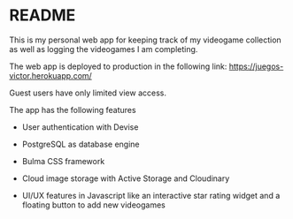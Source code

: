 # README

This is my personal web app for keeping track of my videogame collection as well as logging the videogames I am completing.

The web app is deployed to production in the following link:
https://juegos-victor.herokuapp.com/

Guest users have only limited view access.

The app has the following features

* User authentication with Devise

* PostgreSQL as database engine

* Bulma CSS framework

* Cloud image storage with Active Storage and Cloudinary

* UI/UX features in Javascript like an interactive star rating widget and a floating button to add new videogames
